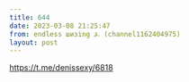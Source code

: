 ```yaml
---
title: 644
date: 2023-03-08 21:25:47
from: endless шизing ⍼ (channel1162404975)
layout: post
---
```


<https://t.me/denissexy/6818>
